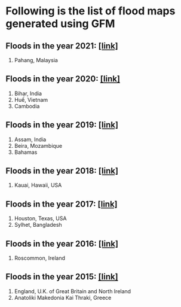 # Following is the list of flood maps generated using GFM

## Floods in the year 2021: [[link]](./2021)<br/>
1. Pahang, Malaysia <br/>

## Floods in the year 2020: [[link]](./2020)<br/>
1. Bihar, India <br/>
2. Huế, Vietnam <br/>
3. Cambodia <br/>

## Floods in the year 2019: [[link]](./2019)<br/>
1. Assam, India <br/>
2. Beira, Mozambique <br/>
3. Bahamas <br/>

## Floods in the year 2018: [[link]](./2018)<br/>
1. Kauai, Hawaii, USA <br/>

## Floods in the year 2017: [[link]](./2017)<br/>
1. Houston, Texas, USA <br/>
2. Sylhet, Bangladesh <br/>

## Floods in the year 2016: [[link]](./2016)<br/>
1. Roscommon, Ireland <br/>

## Floods in the year 2015: [[link]](./2015)<br/>
1. England, U.K. of Great Britain and North Ireland <br/>
2. Anatoliki Makedonia Kai Thraki, Greece <br/>
